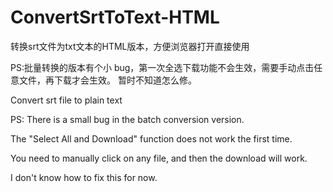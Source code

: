 # ConvertSrtToText-HTML
转换srt文件为txt文本的HTML版本，方便浏览器打开直接使用

PS:批量转换的版本有个小 bug，第一次全选下载功能不会生效，需要手动点击任意文件，再下载才会生效。
暂时不知道怎么修。

Convert srt file to plain text

PS: There is a small bug in the batch conversion version. 

The "Select All and Download" function does not work the first time. 

You need to manually click on any file, and then the download will work. 

I don't know how to fix this for now.
